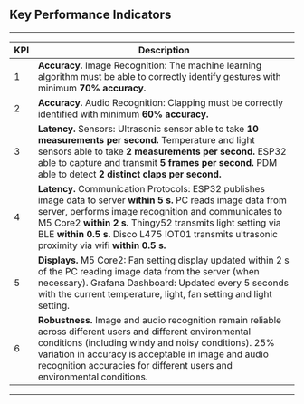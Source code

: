 ## Key Performance Indicators
---

| KPI  | Description                                                              |
|------|--------------------------------------------------------------------------|
| 1    | **Accuracy.** Image Recognition: The machine learning algorithm must be able to correctly identify gestures with minimum **70% accuracy.** |
| 2    | **Accuracy.** Audio Recognition: Clapping must be correctly identified with minimum **60% accuracy.** |
| 3    | **Latency.** Sensors: Ultrasonic sensor able to take **10 measurements per second.** Temperature and light sensors able to take **2 measurements per second.** ESP32 able to capture and transmit **5 frames per second.** PDM able to detect **2 distinct claps per second.** |
| 4    | **Latency.** Communication Protocols: ESP32 publishes image data to server **within 5 s.** PC reads image data from server, performs image recognition and communicates to M5 Core2 **within 2 s.** Thingy52 transmits light setting via BLE **within 0.5 s.** Disco L475 IOT01 transmits ultrasonic proximity via wifi **within 0.5 s.** |
| 5    | **Displays.** M5 Core2: Fan setting display updated within 2 s of the PC reading image data from the server (when necessary). Grafana Dashboard: Updated every 5 seconds with the current temperature, light, fan setting and light setting. |
| 6    | **Robustness.** Image and audio recognition remain reliable across different users and different environmental conditions (including windy and noisy conditions). 25% variation in accuracy is acceptable in image and audio recognition accuracies for different users and environmental conditions. |

---